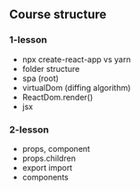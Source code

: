 ## Course structure

### 1-lesson
- npx create-react-app vs yarn
- folder structure
- spa (root)
- virtualDom (diffing algorithm)
- ReactDom.render()
- jsx

### 2-lesson 
- props, component
- props.children
- export import
- components